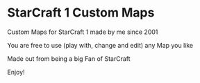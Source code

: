 # StarCraft 1 Custom Maps
Custom Maps for StarCraft 1 made by me since 2001

You are free to use (play with, change and edit) any Map you like

Made out from being a big Fan of StarCraft

Enjoy!
